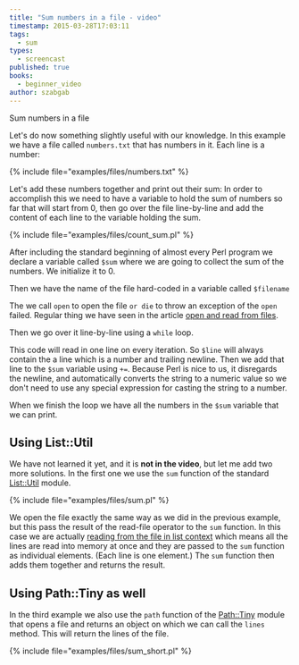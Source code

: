 ```yaml
---
title: "Sum numbers in a file - video"
timestamp: 2015-03-28T17:03:11
tags:
  - sum
types:
  - screencast
published: true
books:
  - beginner_video
author: szabgab
---
```



Sum numbers in a file


<slidecast file="beginner-perl/sum-numbers-in-a-file" youtube="77MUdZp4FBc" />

Let's do now something slightly useful with our knowledge.
In this example we have a file called `numbers.txt` that has numbers in it. Each line is a number:

{% include file="examples/files/numbers.txt" %}

Let's add these numbers together and print out their sum:
In order to accomplish this we need to have a variable to hold the sum of numbers so far that will start from 0, then go over
the file line-by-line and add the content of each line to the variable holding the sum.

{% include file="examples/files/count_sum.pl" %}

After including the standard beginning of almost every Perl program we declare a variable called `$sum` where we are going to collect the sum
of the numbers. We initialize it to 0.

Then we have the name of the file hard-coded in a variable called `$filename`

The we call `open` to open the file `or die` to throw an exception of the `open` failed. Regular thing
we have seen in the article [open and read from files](/open-and-read-from-files).

Then we go over it line-by-line using a `while` loop.

This code will read in one line on every iteration. So `$line` will always contain the a line which is a number and trailing newline.
Then we add that line to the `$sum` variable using `+=`. Because Perl is nice to us, it disregards the newline, and automatically converts
the string to a numeric value so we don't need to use any special expression for casting the string to a number.

When we finish the loop we have all the numbers in the `$sum` variable that we can print.


## Using List::Util

We have not learned it yet, and it is **not in the video**, but let me add two more solutions. In the first
one we use the `sum` function of the standard [List::Util](https://metacpan.org/pod/List::Util) module.

{% include file="examples/files/sum.pl" %}

We open the file exactly the same way as we did in the previous example, but this pass the result of the read-file operator to the
`sum` function. In this case we are actually [reading from the file in list context](/reading-from-a-file-in-scalar-and-list-context)
which means all the lines are read into memory at once and they are passed to the `sum` function as individual elements. (Each line is one element.)
The `sum` function then adds them together and returns the result.


## Using Path::Tiny as well

In the third example we also use the `path` function of the [Path::Tiny](https://metacpan.org/pod/Path::Tiny) module
that opens a file and returns an object on which we can call the `lines` method. This will return the lines of the file.

{% include file="examples/files/sum_short.pl" %}



